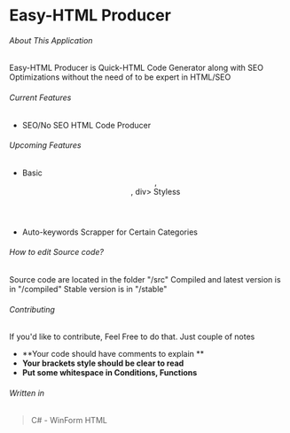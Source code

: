 # Easy-HTML Producer
###### About This Application
Easy-HTML Producer is Quick-HTML Code Generator along with SEO Optimizations without the need of to be expert in HTML/SEO

###### Current Features
- SEO/No SEO HTML Code Producer

###### Upcoming Features
- Basic <header>, <footer>, div> Styless
- Auto-keywords Scrapper for Certain Categories
  
###### How to edit Source code?
Source code are located in the folder "/src"
Compiled and latest version is in "/compiled"
Stable version is in "/stable"

###### Contributing
If you'd like to contribute, Feel Free to do that. Just couple of notes 
 - **Your code should have comments to explain **
 - **Your brackets style should be clear to read**
 - **Put some whitespace in Conditions, Functions**

###### Written in
> C# - WinForm
> HTML
